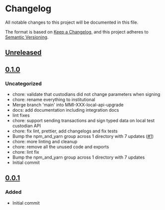 # Changelog

All notable changes to this project will be documented in this file.

The format is based on [Keep a Changelog](https://keepachangelog.com/en/1.0.0/),
and this project adheres to [Semantic Versioning](https://semver.org/spec/v2.0.0.html).

## [Unreleased]

## [0.1.0]

### Uncategorized

- chore: validate that custodians did not change parameters when signing
- chore: rename everything to institutional
- Merge branch 'main' into MMI-XXX-local-api-upgrade
- docs: add documentation including integration docs
- lint fixes
- chore: support sending transactions and sign typed data on local test custodian API
- chore: fix lint, prettier, add changelogs and fix tests
- Bump the npm_and_yarn group across 1 directory with 7 updates ([#1](https://github.com/MetaMask/snap-institutional-wallet/pull/1))
- chore: more linting and cleanup
- chore: remove all the unused code and exports
- chore: lint fix
- Bump the npm_and_yarn group across 1 directory with 7 updates
- Initial commit

## [0.0.1]

### Added

- Initial commit

[Unreleased]: https://github.com/MetaMask/snap-institutional-wallet/compare/v0.1.0...HEAD
[0.1.0]: https://github.com/MetaMask/snap-institutional-wallet/compare/v0.0.1...v0.1.0
[0.0.1]: https://github.com/MetaMask/snap-institutional-wallet/releases/tag/v0.0.1
